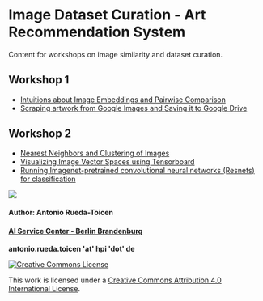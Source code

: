 # Image Dataset Curation - Art Recommendation System 

Content for workshops on image similarity and dataset curation. 

## Workshop 1

* [Intuitions about Image Embeddings and Pairwise Comparison](https://github.com/KISZ-BB/image-dataset-curation-workshops/blob/main/notebooks/Tutorial_Part1_Pairwise_Comparison_of_Embeddings.ipynb)
* [Scraping artwork from Google Images and Saving it to Google Drive](https://github.com/KISZ-BB/image-dataset-curation-workshops/blob/main/notebooks/Tutorial_Part2_Downloading_Images_to_Google_Drive_and_Creating_Embeddings.ipynb)

## Workshop 2 

* [Nearest Neighbors and Clustering of Images](https://github.com/KISZ-BB/image-dataset-curation-workshops/blob/main/notebooks/Tutorial_Part3_Image_Neighborhoods_and_Clustering_of_Street_Artwork.ipynb)
* [Visualizing Image Vector Spaces using Tensorboard](https://github.com/KISZ-BB/image-dataset-curation-workshops/blob/main/notebooks/Tutorial_Part5_Visualizing_Image_Embeddings_with_Tensorboard.ipynb)
* [Running Imagenet-pretrained convolutional neural networks (Resnets) for classification](https://github.com/KISZ-BB/image-dataset-curation-workshops/blob/main/notebooks/Tutorial_Part4_Labeling_Images_with_a_Pretrained_Resnet.ipynb)


![](https://github.com/andandandand/image-dataset-curation/blob/main/images/tensorboard_img.png)

#### Author: Antonio Rueda-Toicen
#### [AI Service Center - Berlin Brandenburg](https://hpi.de/en/kisz/home.html) 

**antonio.rueda.toicen 'at' hpi 'dot' de**

[![Creative Commons License](https://i.creativecommons.org/l/by/4.0/88x31.png)](http://creativecommons.org/licenses/by/4.0/)

This work is licensed under a [Creative Commons Attribution 4.0 International License](http://creativecommons.org/licenses/by/4.0/).

